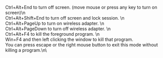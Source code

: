 Ctrl+Alt+End to turn off screen. (move mouse or press any key to turn on screen)\n\
Ctrl+Alt+Shift+End to turn off screen and lock session. \n\
Ctrl+Alt+PageUp to turn on wireless adapter. \n\
Ctrl+Alt+PageDown to turn off wireless adapter. \n\
Ctrl+Alt+F4 to kill the foreground program. \n\
Win+F4 and then left clicking the window to kill that program. \
You can press escape or the right mouse button to exit this mode without killing a program.\n\